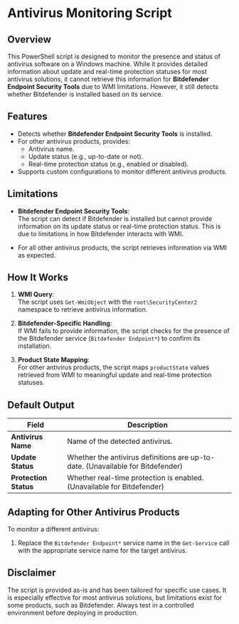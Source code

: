 # Antivirus Monitoring Script

## Overview

This PowerShell script is designed to monitor the presence and status of antivirus software on a Windows machine. While it provides detailed information about update and real-time protection statuses for most antivirus solutions, it cannot retrieve this information for **Bitdefender Endpoint Security Tools** due to WMI limitations. However, it still detects whether Bitdefender is installed based on its service.

## Features

- Detects whether **Bitdefender Endpoint Security Tools** is installed.
- For other antivirus products, provides:
  - Antivirus name.
  - Update status (e.g., up-to-date or not).
  - Real-time protection status (e.g., enabled or disabled).
- Supports custom configurations to monitor different antivirus products.

## Limitations

- **Bitdefender Endpoint Security Tools**:  
  The script can detect if Bitdefender is installed but cannot provide information on its update status or real-time protection status. This is due to limitations in how Bitdefender interacts with WMI.

- For all other antivirus products, the script retrieves information via WMI as expected.

## How It Works

1. **WMI Query**:  
   The script uses `Get-WmiObject` with the `root\SecurityCenter2` namespace to retrieve antivirus information.  

2. **Bitdefender-Specific Handling**:  
   If WMI fails to provide information, the script checks for the presence of the Bitdefender service (`Bitdefender Endpoint*`) to confirm its installation.

3. **Product State Mapping**:  
   For other antivirus products, the script maps `productState` values retrieved from WMI to meaningful update and real-time protection statuses.

## Default Output

| Field                | Description                              |
|----------------------|------------------------------------------|
| **Antivirus Name**   | Name of the detected antivirus.          |
| **Update Status**    | Whether the antivirus definitions are up-to-date. (Unavailable for Bitdefender) |
| **Protection Status**| Whether real-time protection is enabled. (Unavailable for Bitdefender) |


## Adapting for Other Antivirus Products

To monitor a different antivirus:

1. Replace the `Bitdefender Endpoint*` service name in the `Get-Service` call with the appropriate service name for the target antivirus.

## Disclaimer
The script is provided as-is and has been tailored for specific use cases. It is especially effective for most antivirus solutions, but limitations exist for some products, such as Bitdefender. Always test in a controlled environment before deploying in production.

